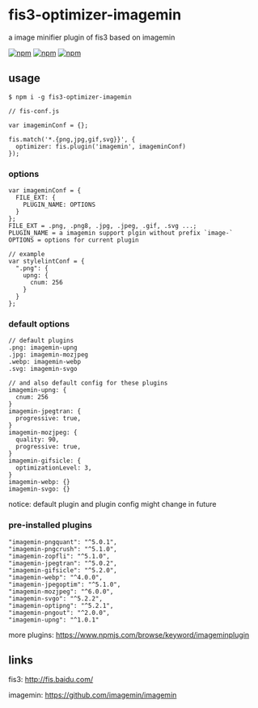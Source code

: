 # fis3-optimizer-imagemin
a image minifier plugin of fis3 based on imagemin

[![npm](https://img.shields.io/npm/v/fis3-optimizer-imagemin.svg?style=flat-square)](https://www.npmjs.com/package/fis3-optimizer-imagemin) 
[![npm](https://img.shields.io/npm/dt/fis3-optimizer-imagemin.svg?style=flat-square)](https://www.npmjs.com/package/fis3-optimizer-imagemin) 
[![npm](https://img.shields.io/npm/dm/fis3-optimizer-imagemin.svg?style=flat-square)](https://www.npmjs.com/package/fis3-optimizer-imagemin)

## usage

    $ npm i -g fis3-optimizer-imagemin

```
// fis-conf.js

var imageminConf = {}; 

fis.match('*.{png,jpg,gif,svg}}', {
  optimizer: fis.plugin('imagemin', imageminConf)
});
```

### options

```
var imageminConf = {
  FILE_EXT: {
    PLUGIN_NAME: OPTIONS
  }
}; 
FILE_EXT = .png, .png8, .jpg, .jpeg, .gif, .svg ...;
PLUGIN_NAME = a imagemin support plgin without prefix `image-`
OPTIONS = options for current plugin

// example
var stylelintConf = {
  ".png": {
    upng: {
      cnum: 256
    }
  }
}; 
```
### default options
```
// default plugins
.png: imagemin-upng
.jpg: imagemin-mozjpeg
.webp: imagemin-webp
.svg: imagemin-svgo

// and also default config for these plugins
imagemin-upng: {
  cnum: 256
}
imagemin-jpegtran: {
  progressive: true,
}
imagemin-mozjpeg: {
  quality: 90,
  progressive: true,
}
imagemin-gifsicle: {
  optimizationLevel: 3,
}
imagemin-webp: {}
imagemin-svgo: {}
```

notice: default plugin and plugin config might change in future

### pre-installed plugins
```
"imagemin-pngquant": "^5.0.1",
"imagemin-pngcrush": "^5.1.0",
"imagemin-zopfli": "^5.1.0",
"imagemin-jpegtran": "^5.0.2",
"imagemin-gifsicle": "^5.2.0",
"imagemin-webp": "^4.0.0",
"imagemin-jpegoptim": "^5.1.0",
"imagemin-mozjpeg": "^6.0.0",
"imagemin-svgo": "^5.2.2",
"imagemin-optipng": "^5.2.1",
"imagemin-pngout": "^2.0.0",
"imagemin-upng": "^1.0.1"
```
more plugins: https://www.npmjs.com/browse/keyword/imageminplugin

## links
fis3: http://fis.baidu.com/

imagemin: https://github.com/imagemin/imagemin
